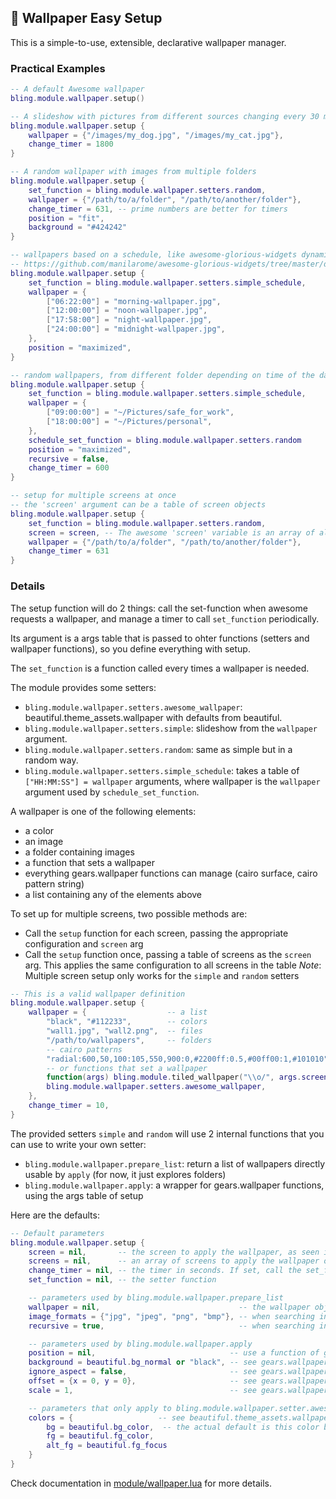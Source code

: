 ## 🎇 Wallpaper Easy Setup  <!-- {docsify-ignore} -->

This is a simple-to-use, extensible, declarative wallpaper manager.

### Practical Examples

```lua
-- A default Awesome wallpaper
bling.module.wallpaper.setup()

-- A slideshow with pictures from different sources changing every 30 minutes
bling.module.wallpaper.setup {
    wallpaper = {"/images/my_dog.jpg", "/images/my_cat.jpg"},
    change_timer = 1800
}

-- A random wallpaper with images from multiple folders
bling.module.wallpaper.setup {
    set_function = bling.module.wallpaper.setters.random,
    wallpaper = {"/path/to/a/folder", "/path/to/another/folder"},
    change_timer = 631, -- prime numbers are better for timers
    position = "fit",
    background = "#424242"
}

-- wallpapers based on a schedule, like awesome-glorious-widgets dynamic wallpaper
-- https://github.com/manilarome/awesome-glorious-widgets/tree/master/dynamic-wallpaper
bling.module.wallpaper.setup {
    set_function = bling.module.wallpaper.setters.simple_schedule,
    wallpaper = {
        ["06:22:00"] = "morning-wallpaper.jpg",
        ["12:00:00"] = "noon-wallpaper.jpg",
        ["17:58:00"] = "night-wallpaper.jpg",
        ["24:00:00"] = "midnight-wallpaper.jpg",
    },
    position = "maximized",
}

-- random wallpapers, from different folder depending on time of the day
bling.module.wallpaper.setup {
    set_function = bling.module.wallpaper.setters.simple_schedule,
    wallpaper = {
        ["09:00:00"] = "~/Pictures/safe_for_work",
        ["18:00:00"] = "~/Pictures/personal",
    },
    schedule_set_function = bling.module.wallpaper.setters.random
    position = "maximized",
    recursive = false,
    change_timer = 600
}

-- setup for multiple screens at once
-- the 'screen' argument can be a table of screen objects
bling.module.wallpaper.setup {
    set_function = bling.module.wallpaper.setters.random,
    screen = screen, -- The awesome 'screen' variable is an array of all screen objects
    wallpaper = {"/path/to/a/folder", "/path/to/another/folder"},
    change_timer = 631
}
```

### Details

The setup function will do 2 things: call the set-function when awesome requests a wallpaper, and manage a timer to call `set_function` periodically.

Its argument is a args table that is passed to ohter functions (setters and wallpaper functions), so you define everything with setup.

The `set_function` is a function called every times a wallpaper is needed.

The module provides some setters:

- `bling.module.wallpaper.setters.awesome_wallpaper`: beautiful.theme_assets.wallpaper with defaults from beautiful.
- `bling.module.wallpaper.setters.simple`: slideshow from the `wallpaper` argument.
- `bling.module.wallpaper.setters.random`: same as simple but in a random way.
- `bling.module.wallpaper.setters.simple_schedule`: takes a table of `["HH:MM:SS"] = wallpaper` arguments, where wallpaper is the `wallpaper` argument used by `schedule_set_function`.

A wallpaper is one of the following elements:

- a color
- an image
- a folder containing images
- a function that sets a wallpaper
- everything gears.wallpaper functions can manage (cairo surface, cairo pattern string)
- a list containing any of the elements above

To set up for multiple screens, two possible methods are:

- Call the `setup` function for each screen, passing the appropriate configuration and `screen` arg
- Call the `setup` function once, passing a table of screens as the `screen` arg. This applies the same configuration to all screens in the table
  _Note_: Multiple screen setup only works for the `simple` and `random` setters

```lua
-- This is a valid wallpaper definition
bling.module.wallpaper.setup {
    wallpaper = {                  -- a list
        "black", "#112233",        -- colors
        "wall1.jpg", "wall2.png",  -- files
        "/path/to/wallpapers",     -- folders
        -- cairo patterns
        "radial:600,50,100:105,550,900:0,#2200ff:0.5,#00ff00:1,#101010",
        -- or functions that set a wallpaper
        function(args) bling.module.tiled_wallpaper("\\o/", args.screen) end,
        bling.module.wallpaper.setters.awesome_wallpaper,
    },
    change_timer = 10,
}
```

The provided setters `simple` and `random` will use 2 internal functions that you can use to write your own setter:

- `bling.module.wallpaper.prepare_list`: return a list of wallpapers directly usable by `apply` (for now, it just explores folders)
- `bling.module.wallpaper.apply`: a wrapper for gears.wallpaper functions, using the args table of setup

Here are the defaults:

```lua
-- Default parameters
bling.module.wallpaper.setup {
    screen = nil,       -- the screen to apply the wallpaper, as seen in gears.wallpaper functions
    screens = nil,      -- an array of screens to apply the wallpaper on. If 'screen' is also provided, this is overridden
    change_timer = nil, -- the timer in seconds. If set, call the set_function every change_timer seconds
    set_function = nil, -- the setter function

    -- parameters used by bling.module.wallpaper.prepare_list
    wallpaper = nil,                               -- the wallpaper object, see simple or simple_schedule documentation
    image_formats = {"jpg", "jpeg", "png", "bmp"}, -- when searching in folder, consider these files only
    recursive = true,                              -- when searching in folder, search also in subfolders

    -- parameters used by bling.module.wallpaper.apply
    position = nil,                              -- use a function of gears.wallpaper when applicable ("centered", "fit", "maximized", "tiled")
    background = beautiful.bg_normal or "black", -- see gears.wallpaper functions
    ignore_aspect = false,                       -- see gears.wallpaper.maximized
    offset = {x = 0, y = 0},                     -- see gears.wallpaper functions
    scale = 1,                                   -- see gears.wallpaper.centered

    -- parameters that only apply to bling.module.wallpaper.setter.awesome (as a setter or as a wallpaper function)
    colors = {                   -- see beautiful.theme_assets.wallpaper
        bg = beautiful.bg_color,  -- the actual default is this color but darkened or lightned
        fg = beautiful.fg_color,
        alt_fg = beautiful.fg_focus
    }
}
```

Check documentation in [module/wallpaper.lua](module/wallpaper.lua) for more details.
